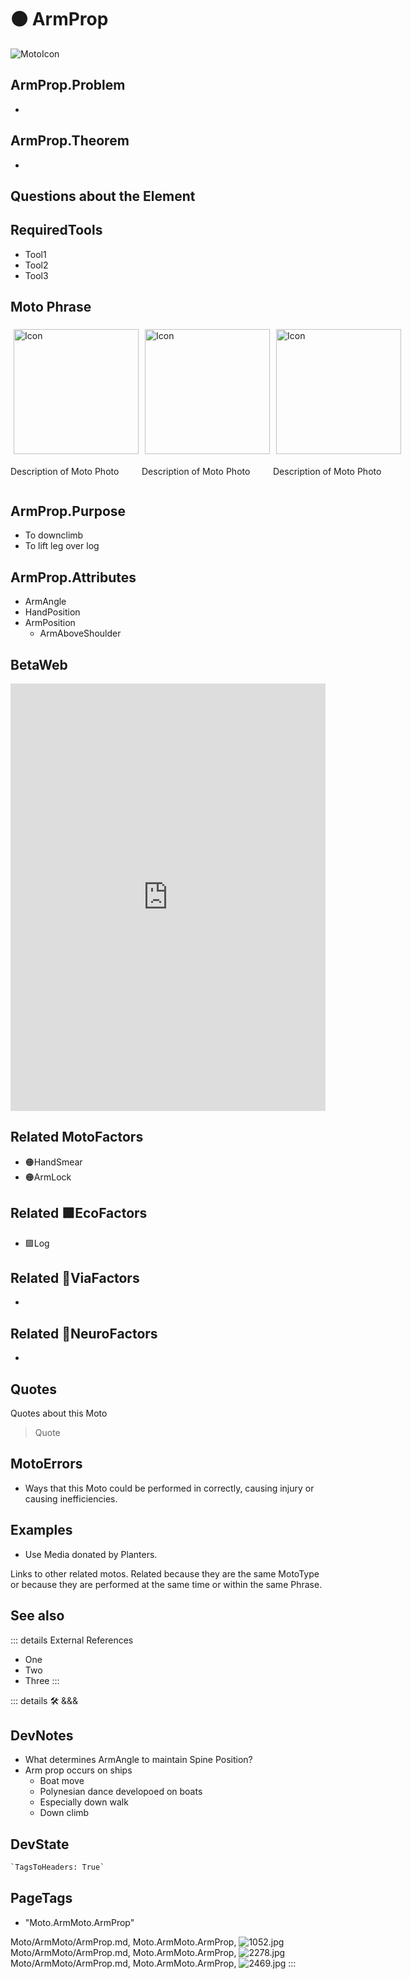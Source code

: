 
# 🟠 <moto>ArmProp</moto>

![MotoIcon](/Moto/Moto_Icon.png)

## ArmProp.Problem

-

## ArmProp.Theorem

-

## Questions about the Element

## RequiredTools

- Tool1
- Tool2
- Tool3

## <moto>Moto Phrase</moto>

<div style="display: flex">
    <div>
        <img style="margin: 5px" height="200" width="200" alt="Icon" src="/Moto/Moto_Icon.png"/>
        <p>Description of Moto Photo</p>
    </div>
    <div>
        <img style="margin: 5px" height="200" width="200" alt="Icon" src="/Moto/Moto_Icon.png"/>
        <p>Description of Moto Photo</p>
    </div>
    <div>
        <img style="margin: 5px" height="200" width="200" alt="Icon" src="/Moto/Moto_Icon.png"/>
        <p>Description of Moto Photo</p>
    </div>
</div>

## ArmProp.Purpose

- To downclimb
- To lift leg over log

## ArmProp.Attributes

- ArmAngle
- HandPosition
- ArmPosition
    - <via>ArmAboveShoulder</via>

## BetaWeb

<iframe
    width="100%"
    height="684"
    frameborder="0"
    src="https://observablehq.com/embed/@d3/force-directed-graph/2?cells=chart"
></iframe>

## Related <moto>MotoFactors</moto>

- 🟠<moto>HandSmear</moto>
- 🟠<moto>ArmLock</moto>

## Related 🟩<eko>EcoFactors</eko>

- 🟩<eko>Log</eko>

## Related 🔻<via>ViaFactors</via>

-

## Related 💜<neuro>NeuroFactors</neuro>

-  

## Quotes

Quotes about this Moto

> Quote

## MotoErrors

- Ways that this Moto could be performed in correctly, causing injury or causing inefficiencies.

## Examples

- Use Media donated by Planters.

Links to other related motos. Related because they are the same MotoType or because they are performed at the same time or within the same Phrase.

## See also

::: details External References

- One
- Two
- Three
:::

::: details 🛠 <dev>&&&</dev>

## DevNotes

- What determines ArmAngle to maintain Spine Position?
- Arm prop occurs on ships
    - Boat move
    - Polynesian dance developoed on boats
    - Especially down walk
    - Down climb

## DevState

```py
`TagsToHeaders: True`
```

<h2>PageTags</h2>

- "Moto.ArmMoto.ArmProp"

Moto/ArmMoto/ArmProp.md, <dev>Moto.ArmMoto.ArmProp</dev>, ![1052.jpg](/PaperPhoto/1052.jpg)
Moto/ArmMoto/ArmProp.md, <dev>Moto.ArmMoto.ArmProp</dev>, ![2278.jpg](/PaperPhoto/2278.jpg)
Moto/ArmMoto/ArmProp.md, <dev>Moto.ArmMoto.ArmProp</dev>, ![2469.jpg](/PaperPhoto/2469.jpg)
:::
